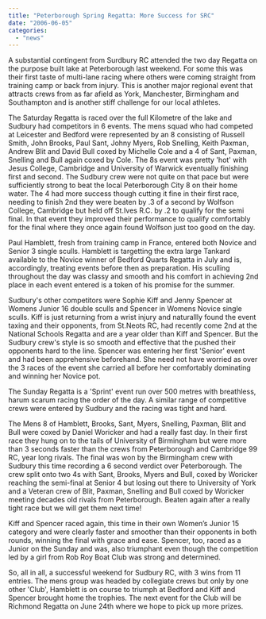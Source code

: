```yaml
---
title: "Peterborough Spring Regatta: More Success for SRC"
date: "2006-06-05"
categories:
  - "news"
---
```


A substantial contingent from Surdbury RC attended the two day Regatta on the purpose built lake at Peterborough last weekend. For some this was their first taste of multi-lane racing where others were coming straight from training camp or back from injury. This is another major regional event that attracts crews from as far afield as York, Manchester, Birmingham and Southampton and is another stiff challenge for our local athletes.

The Saturday Regatta is raced over the full Kilometre of the lake and Sudbury had competitors in 6 events. The mens squad who had competed at Leicester and Bedford were represented by an 8 consisting of Russell Smith, John Brooks, Paul Sant, Johny Myers, Rob Snelling, Keith Paxman, Andrew Blit and David Bull coxed by Michelle Cole and a 4 of Sant, Paxman, Snelling and Bull again coxed by Cole. The 8s event was pretty 'hot' with Jesus College, Cambridge and University of Warwick eventually finishing first and second. The Sudbury crew were not quite on that pace but were sufficiently strong to beat the local Peterborough City 8 on their home water. The 4 had more success though cutting it fine in their first race, needing to finish 2nd they were beaten by .3 of a second by Wolfson College, Cambridge but held off St.Ives R.C. by .2 to qualify for the semi final. In that event they improved their performance to qualify comfortably for the final where they once again found Wolfson just too good on the day.

Paul Hamblett, fresh from training camp in France, entered both Novice and Senior 3 single sculls. Hamblett is targetting the extra large Tankard available to the Novice winner of Bedford Quarts Regatta in July and is, accordingly, treating events before then as preparation. His sculling throughout the day was classy and smooth and his comfort in achieving 2nd place in each event entered is a token of his promise for the summer.

Sudbury's other competitors were Sophie Kiff and Jenny Spencer at Womens Junior 16 double sculls and Spencer in Womens Novice single sculls. Kiff is just returning from a wrist injury and naturallly found the event taxing and their opponents, from St.Neots RC, had recently come 2nd at the National Schools Regatta and are a year older than Kiff and Spencer. But the Sudbury crew's style is so smooth and effective that the pushed their opponents hard to the line. Spencer was entering her first 'Senior' event and had been apprehensive beforehand. She need not have worried as over the 3 races of the event she carried all before her comfortably dominating and winning her Novice pot.

The Sunday Regatta is a 'Sprint' event run over 500 metres with breathless, harum scarum racing the order of the day. A similar range of competitive crews were entered by Sudbury and the racing was tight and hard.

The Mens 8 of Hamblett, Brooks, Sant, Myers, Snelling, Paxman, Blit and Bull were coxed by Daniel Woricker and had a really fast day. In their first race they hung on to the tails of University of Birmingham but were more than 3 seconds faster than the crews from Peterborough and Cambridge 99 RC, year long rivals. The final was won by the Birmingham crew with Sudbury this time recording a 6 second verdict over Peterborough. The crew split onto two 4s with Sant, Brooks, Myers and Bull, coxed by Woricker reaching the semi-final at Senior 4 but losing out there to University of York and a Veteran crew of Blit, Paxman, Snelling and Bull coxed by Woricker meeting decades old rivals from Peterborough. Beaten again after a really tight race but we will get them next time!

Kiff and Spencer raced again, this time in their own Women’s Junior 15 category and were clearly faster and smoother than their opponents in both rounds, winning the final with grace and ease. Spencer, too, raced as a Junior on the Sunday and was, also triumphant even though the competition led by a girl from Rob Roy Boat Club was strong and determined.

So, all in all, a successful weekend for Sudbury RC, with 3 wins from 11 entries. The mens group was headed by collegiate crews but only by one other 'Club', Hamblett is on course to triumph at Bedford and Kiff and Spencer brought home the trophies. The next event for the Club will be Richmond Regatta on June 24th where we hope to pick up more prizes.
